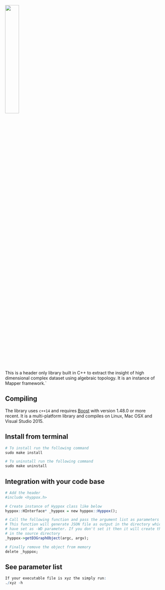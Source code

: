 <img src="https://github.com/xperthut/HYPPO-X/blob/master/logo.png" width="30%" style="margin:0" />

This is a header only library built in C++ to extract the insight of high dimensional complex dataset using algebraic topology. It is an instance of Mapper framework.`

## Compiling
The library uses `c++14` and requires [Boost](http://www.boost.org/) with version 1.48.0 or more recent. It is a multi-platform library and compiles on Linux, Mac OSX and Visual Studio 2015.

## Install from terminal
```R
# To install run the following command
sudo make install

# To uninstall run the following command
sudo make uninstall
```

## Integration with your code base
```R
# Add the header
#include <hyppox.h>

# Create instance of Hyppox class like below
hyppox::HInterface* _hyppox = new hyppox::Hyppox();

# Call the following function and pass the argument list as parameters
# This function will generate JSON file as output in the directory which you 
# have set as -WD parameter. If you don't set it then it will create the file 
# in the source directory
_hyppox->getD3GraphObject(argc, argv);

# Finally remove the object from memory
delete _hyppox;
```
## See parameter list
```R
If your executable file is xyz the simply run:
./xyz -h
```
